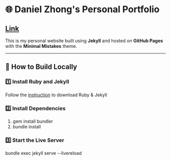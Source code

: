 # 🌐 Daniel Zhong's Personal Portfolio

## [Link](https://danielzhong.github.io/)

This is my personal website built using **Jekyll** and hosted on **GitHub Pages** with the **Minimal Mistakes** theme.

---

## 🚀 **How to Build Locally**

### **1️⃣ Install Ruby and Jekyll**
Follow the [instruction](https://jekyllrb.com/docs/installation/) to download Ruby & Jekyll

### **2️⃣ Install Dependencies**
1. gem install bundler
2. bundle install

### **3️⃣ Start the Live Server**
bundle exec jekyll serve --livereload
